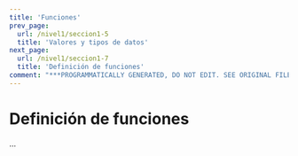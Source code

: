 ```yaml
---
title: 'Funciones'
prev_page:
  url: /nivel1/seccion1-5
  title: 'Valores y tipos de datos'
next_page:
  url: /nivel1/seccion1-7
  title: 'Definición de funciones'
comment: "***PROGRAMMATICALLY GENERATED, DO NOT EDIT. SEE ORIGINAL FILES IN /content***"
---
```

# Definición de funciones

...